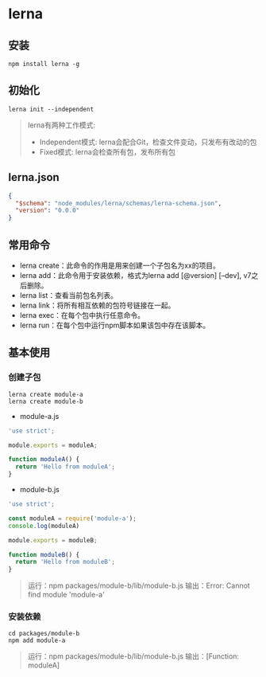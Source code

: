 # lerna

## 安装

```shell
npm install lerna -g
```

## 初始化

```shell
lerna init --independent
```

> lerna有两种工作模式:
> * Independent模式: lerna会配合Git，检查文件变动，只发布有改动的包
> * Fixed模式: lerna会检查所有包，发布所有包

## lerna.json

```json
{
  "$schema": "node_modules/lerna/schemas/lerna-schema.json",
  "version": "0.0.0"
}
```

## 常用命令

* lerna create：此命令的作用是用来创建一个子包名为xx的项目。
* lerna add：此命令用于安装依赖，格式为lerna add [@version] [–dev], v7之后删除。
* lerna list：查看当前包名列表。
* lerna link：将所有相互依赖的包符号链接在一起。
* lerna exec：在每个包中执行任意命令。
* lerna run：在每个包中运行npm脚本如果该包中存在该脚本。

## 基本使用

### 创建子包
```shell
lerna create module-a
lerna create module-b
```
* module-a.js
```js
'use strict';

module.exports = moduleA;

function moduleA() {
  return 'Hello from moduleA';
}
```
* module-b.js
```js
'use strict';

const moduleA = require('module-a');
console.log(moduleA)

module.exports = moduleB;

function moduleB() {
  return 'Hello from moduleB';
}
```
> 运行：npm packages/module-b/lib/module-b.js
> 输出：Error: Cannot find module 'module-a'

### 安装依赖
```shell
cd packages/module-b
npm add module-a
```
> 运行：npm packages/module-b/lib/module-b.js
> 输出：[Function: moduleA]
